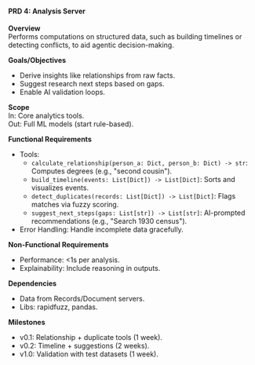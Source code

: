 #### PRD 4: Analysis Server

**Overview**  
Performs computations on structured data, such as building timelines or detecting conflicts, to aid agentic decision-making.

**Goals/Objectives**

- Derive insights like relationships from raw facts.
- Suggest research next steps based on gaps.
- Enable AI validation loops.

**Scope**  
In: Core analytics tools.  
Out: Full ML models (start rule-based).

**Functional Requirements**

- Tools:
  - `calculate_relationship(person_a: Dict, person_b: Dict) -> str`: Computes degrees (e.g., "second cousin").
  - `build_timeline(events: List[Dict]) -> List[Dict]`: Sorts and visualizes events.
  - `detect_duplicates(records: List[Dict]) -> List[Dict]`: Flags matches via fuzzy scoring.
  - `suggest_next_steps(gaps: List[str]) -> List[str]`: AI-prompted recommendations (e.g., "Search 1930 census").
- Error Handling: Handle incomplete data gracefully.

**Non-Functional Requirements**

- Performance: <1s per analysis.
- Explainability: Include reasoning in outputs.

**Dependencies**

- Data from Records/Document servers.
- Libs: rapidfuzz, pandas.

**Milestones**

- v0.1: Relationship + duplicate tools (1 week).
- v0.2: Timeline + suggestions (2 weeks).
- v1.0: Validation with test datasets (1 week).
